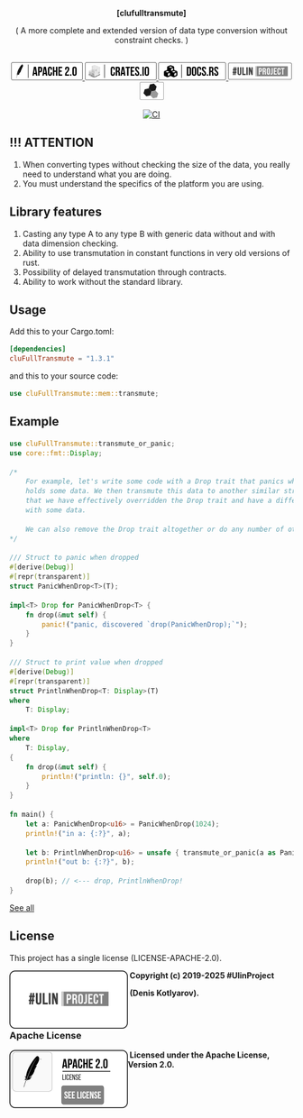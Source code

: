 <div id="header" align="center">

  <b>[clufulltransmute]</b>
  
  ( A more complete and extended version of data type conversion without constraint checks. )
  </br></br>

<div id="badges">
  <a href="./LICENSE">
    <img src="https://github.com/UlinProject/img/blob/main/short_32/apache2.png?raw=true" alt="apache2"/>
  </a>
  <a href="https://crates.io/crates/cluFullTransmute">
    <img src="https://github.com/UlinProject/img/blob/main/short_32/cratesio.png?raw=true" alt="cratesio"/>
  </a>
  <a href="https://docs.rs/cluFullTransmute">
    <img src="https://github.com/UlinProject/img/blob/main/short_32/docrs.png?raw=true" alt="docrs"/>
  </a>
  <a href="https://github.com/denisandroid">
    <img src="https://github.com/UlinProject/img/blob/main/short_32/uproject.png?raw=true" alt="uproject"/>
  </a>
  <a href="https://github.com/clucompany">
    <img src="https://github.com/UlinProject/img/blob/main/short_32/clulab.png?raw=true" alt="clulab"/>
  </a>
	
  [![CI](https://github.com/clucompany/cluFullTransmute/actions/workflows/CI.yml/badge.svg?event=push)](https://github.com/clucompany/cluFullTransmute/actions/workflows/CI.yml) 


</div>
</div>

## !!! ATTENTION

1. When converting types without checking the size of the data, you really need to understand what you are doing.
2. You must understand the specifics of the platform you are using.

## Library features

1. Casting any type A to any type B with generic data without and with data dimension checking.
2. Ability to use transmutation in constant functions in very old versions of rust.
3. Possibility of delayed transmutation through contracts.
4. Ability to work without the standard library.

## Usage

Add this to your Cargo.toml:

```toml
[dependencies]
cluFullTransmute = "1.3.1"
```

and this to your source code:
```rust
use cluFullTransmute::mem::transmute;
```

## Example

```rust
use cluFullTransmute::transmute_or_panic;
use core::fmt::Display;

/*
	For example, let's write some code with a Drop trait that panics when dropped and
	holds some data. We then transmute this data to another similar struct and check
	that we have effectively overridden the Drop trait and have a different struct
	with some data.

	We can also remove the Drop trait altogether or do any number of other things.
*/

/// Struct to panic when dropped
#[derive(Debug)]
#[repr(transparent)]
struct PanicWhenDrop<T>(T);

impl<T> Drop for PanicWhenDrop<T> {
	fn drop(&mut self) {
		panic!("panic, discovered `drop(PanicWhenDrop);`");
	}
}

/// Struct to print value when dropped
#[derive(Debug)]
#[repr(transparent)]
struct PrintlnWhenDrop<T: Display>(T)
where
	T: Display;

impl<T> Drop for PrintlnWhenDrop<T>
where
	T: Display,
{
	fn drop(&mut self) {
		println!("println: {}", self.0);
	}
}

fn main() {
	let a: PanicWhenDrop<u16> = PanicWhenDrop(1024);
	println!("in a: {:?}", a);

	let b: PrintlnWhenDrop<u16> = unsafe { transmute_or_panic(a as PanicWhenDrop<u16>) };
	println!("out b: {:?}", b);

	drop(b); // <--- drop, PrintlnWhenDrop!
}
```

<a href="./examples">
  See all
</a>

## License

This project has a single license (LICENSE-APACHE-2.0).

<div align="left">
  <a href="https://github.com/denisandroid">
    <img align="left" src="https://github.com/UlinProject/img/blob/main/block_220_100/uproject.png?raw=true" alt="uproject"/>
  </a>
  <b>&nbsp;Copyright (c) 2019-2025 #UlinProject</b>
	
  <b>&nbsp;(Denis Kotlyarov).</b>
  </br></br></br>
</div>

### Apache License

<div align="left">
  <a href="./LICENSE">
    <img align="left" src="https://github.com/UlinProject/img/blob/main/block_220_100/apache2.png?raw=true" alt="apache2"/>
    
  </a>
  <b>&nbsp;Licensed under the Apache License, Version 2.0.</b>
  </br></br></br></br>
</div>
